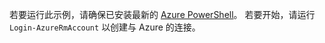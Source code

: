 若要运行此示例，请确保已安装最新的 [Azure PowerShell](/powershell/azureps-cmdlets-docs)。 若要开始，请运行 `Login-AzureRmAccount` 以创建与 Azure 的连接。 
